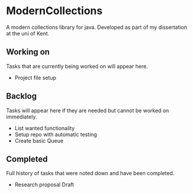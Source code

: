 # ModernCollections

A modern collections library for java. Developed as part of my dissertation at the uni of Kent. 

## Working on

Tasks that are currently being worked on will appear here.
- Project file setup

## Backlog

Tasks will appear here if they are needed but cannot be worked on immediately.

- List wanted functionality
- Setup repo with automatic testing
- Create basic Queue

## Completed

Full history of tasks that were noted down and have been completed.

- Research proposal Draft
